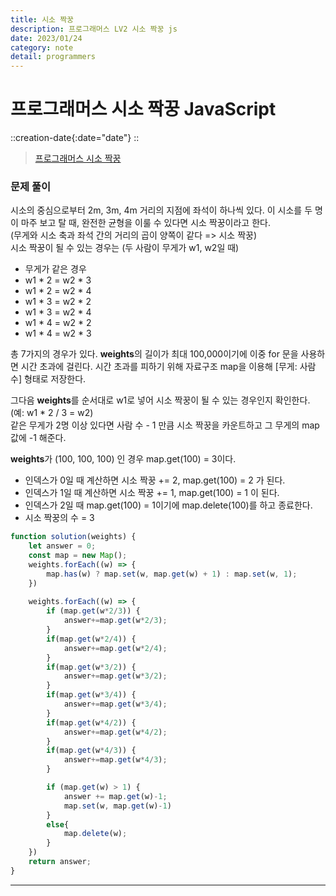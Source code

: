 ```yaml
---
title: 시소 짝꿍
description: 프로그래머스 LV2 시소 짝꿍 js
date: 2023/01/24
category: note
detail: programmers
---
```


# 프로그래머스 시소 짝꿍 JavaScript
::creation-date{:date="date"}
::

> <a href="https://school.programmers.co.kr/learn/courses/30/lessons/152996#" target="_blank" class="font-bold">프로그래머스 시소 짝꿍</a>

### 문제 풀이
시소의 중심으로부터 2m, 3m, 4m 거리의 지점에 좌석이 하나씩 있다. 이 시소를 두 명이 마주 보고 탈 때, 완전한 균형을 이룰 수 있다면 시소 짝꿍이라고 한다.  
(무게와 시소 축과 좌석 간의 거리의 곱이 양쪽이 같다 => 시소 짝꿍)  
시소 짝꿍이 될 수 있는 경우는 (두 사람이 무게가 w1, w2일 때)
- 무게가 같은 경우  
- w1 * 2 = w2 * 3  
- w1 * 2 = w2 * 4  
- w1 * 3 = w2 * 2  
- w1 * 3 = w2 * 4  
- w1 * 4 = w2 * 2  
- w1 * 4 = w2 * 3  

총 7가지의 경우가 있다. **weights**의 길이가 최대 100,000이기에 이중 for 문을 사용하면 시간 초과에 걸린다. 시간 초과를 피하기 위해 자료구조 map을 이용해 \[무게: 사람 수] 형태로 저장한다.  

그다음 **weights**를 순서대로 w1로 넣어 시소 짝꿍이 될 수 있는 경우인지 확인한다. (예: w1 * 2 / 3 = w2)  
같은 무게가 2명 이상 있다면 사람 수 - 1 만큼 시소 짝꿍을 카운트하고 그 무게의 map 값에 -1 해준다.  

**weights**가 (100, 100, 100) 인 경우 map.get(100) = 3이다.  
- 인덱스가 0일 때 계산하면 시소 짝꿍 += 2, map.get(100) = 2 가 된다.  
- 인덱스가 1일 때 계산하면 시소 짝꿍 += 1, map.get(100) = 1 이 된다.  
- 인덱스가 2일 때 map.get(100) = 1이기에 map.delete(100)를 하고 종료한다.  
- 시소 짝꿍의 수 = 3 
```js
function solution(weights) {
    let answer = 0;
    const map = new Map();
    weights.forEach((w) => {
        map.has(w) ? map.set(w, map.get(w) + 1) : map.set(w, 1);
    })
    
    weights.forEach((w) => {
        if (map.get(w*2/3)) {
            answer+=map.get(w*2/3);
        }
        if(map.get(w*2/4)) {
            answer+=map.get(w*2/4);
        }
        if(map.get(w*3/2)) {
            answer+=map.get(w*3/2);
        }
        if(map.get(w*3/4)) {
            answer+=map.get(w*3/4);
        }
        if(map.get(w*4/2)) {
            answer+=map.get(w*4/2);
        }
        if(map.get(w*4/3)) {
            answer+=map.get(w*4/3);
        }

        if (map.get(w) > 1) {
            answer += map.get(w)-1;
            map.set(w, map.get(w)-1)
        }
        else{
            map.delete(w);
        }
    })
    return answer;
}
```

---